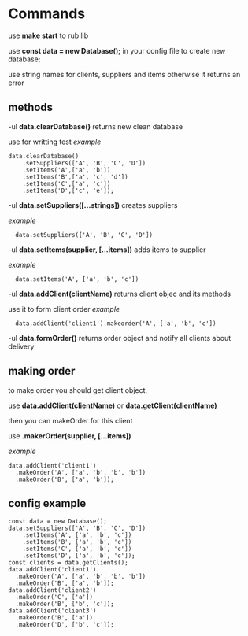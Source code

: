 # Commands

use **make start** to rub lib

use **const data = new Database();** in your config file to create new database;

use string names for clients, suppliers and items
otherwise it returns an error

## methods

-ul **data.clearDatabase()**
  returns new clean database

  use for writting test
  *example*
```
data.clearDatabase()
    .setSuppliers(['A', 'B', 'C', 'D'])
    .setItems('A',['a', 'b'])
    .setItems('B',['a', 'c', 'd'])
    .setItems('C',['a', 'c'])
    .setItems('D',['c', 'e']);
```

-ul **data.setSuppliers([...strings])**
  creates suppliers

  *example*
```
  data.setSuppliers(['A', 'B', 'C', 'D'])
```

-ul **data.setItems(supplier, [...items])**
  adds items to supplier

  *example*
```
  data.setItems('A', ['a', 'b', 'c'])
```

-ul **data.addClient(clientName)**
  returns client objec and its methods

  use it to form client order
  *example*
```
  data.addClient('client1').makeorder('A', ['a', 'b', 'c'])
```

-ul **data.formOrder()**
  returns order object and notify all clients about delivery

## making order

to make order you should get client object.

use **data.addClient(clientName)** or **data.getClient(clientName)**

then you can makeOrder for this client

use **.makerOrder(supplier, [...items])**

*example*
```
data.addClient('client1')
  .makeOrder('A', ['a', 'b', 'b', 'b'])
  .makeOrder('B', ['a', 'b']);
```

## config example

```
const data = new Database();
data.setSuppliers(['A', 'B', 'C', 'D'])
    .setItems('A', ['a', 'b', 'c'])
    .setItems('B', ['a', 'b', 'c'])
    .setItems('C', ['a', 'b', 'c'])
    .setItems('D', ['a', 'b', 'c']);
const clients = data.getClients();
data.addClient('client1')
  .makeOrder('A', ['a', 'b', 'b', 'b'])
  .makeOrder('B', ['a', 'b']);
data.addClient('client2')
  .makeOrder('C', ['a'])
  .makeOrder('B', ['b', 'c']);
data.addClient('client3')
  .makeOrder('B', ['a'])
  .makeOrder('D', ['b', 'c']);
```
